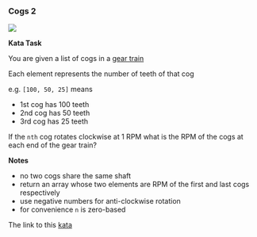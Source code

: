 ### Cogs 2

![](http://bestanimations.com/Science/Gears/loadinggears/loading-gears-animation-6-4.gif)

**Kata Task**

You are given a list of cogs in a [gear train](https://en.wikipedia.org/wiki/Gear_train)

Each element represents the number of teeth of that cog

e.g. `[100, 50, 25]` means

* 1st cog has 100 teeth
* 2nd cog has 50 teeth
* 3rd cog has 25 teeth

If the `nth` cog rotates clockwise at 1 RPM what is the RPM of the cogs at each end of the gear train?

**Notes**  

* no two cogs share the same shaft
* return an array whose two elements are RPM of the first and last cogs respectively
* use negative numbers for anti-clockwise rotation
* for convenience `n` is zero-based  

The link to this [kata](https://www.codewars.com/kata/cogs-2/java)

